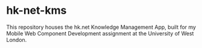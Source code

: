 # hk-net-kms
This repository houses the hk.net Knowledge Management App, built for my Mobile Web Component Development assignment at the University of West London.
